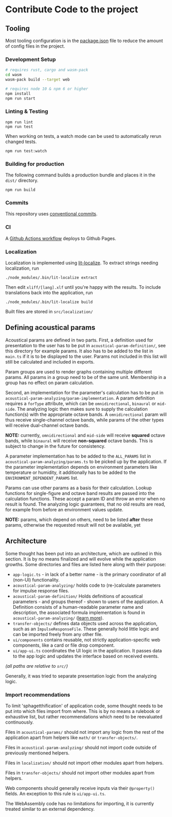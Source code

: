 # Contribute Code to the project

## Tooling

Most tooling configuration is in the [package.json](./package.json) file to reduce the amount of config files in the project.

### Development Setup

```sh
# requires rust, cargo and wasm-pack
cd wasm
wasm-pack build --target web

# requires node 10 & npm 6 or higher
npm install
npm run start
```

### Linting & Testing

```
npm run lint
npm run test
```

When working on tests, a watch mode can be used to automatically rerun changed tests.

```
npm run test:watch
```


### Building for production

The following command builds a production bundle and places it in the `dist/` directory.

```
npm run build
```

### Commits

This repository uses [conventional commits](https://www.conventionalcommits.org).

### CI

A [Github Actions workflow](.github/workflows/ci.yml) deploys to Github Pages.

### Localization

Localization is implemented using [lit-localize](https://lit.dev/docs/localization/overview/).
To extract strings needing localization, run

```shell
./node_modules/.bin/lit-localize extract
```

Then edit `xliff/[lang].xlf` until you're happy with the results.
To include translations back into the application, run

```shell
./node_modules/.bin/lit-localize build
```

Built files are stored in `src/localization/`

## Defining acoustical params

Acoustical params are defined in two parts.
First, a definition used for presentation to the user has to be put in `acoustical-param-definition/`, see this directory for example params.
It also has to be added to the list in `main.ts` if it is to be displayed to the user.
Params not included in this list will still be calculated and included in exports.

Param groups are used to render graphs containing multiple different params.
All params in a group need to be of the same unit.
Membership in a group has no effect on param calculation.

Second, an implementation for the parameter's calculation has to be put in `acoustical-param-analyzing/param-implementation`.
A param definition requires a `forType` attribute, which can be `omnidirectional`, `binaural` or `mid-side`.
The analyzing logic then makes sure to supply the calculation function(s) with the appropriate octave bands.
A `omnidirectional` param will thus receive single-channel octave bands, while params of the other types will receive dual-channel octave bands.

**NOTE:** currently, `omnidirectional` and `mid-side` will receive **squared** octave bands, while `binaural` will receive **non-squared** octave bands. This is subject to change in the future for consistency.

A parameter implementation has to be added to the `ALL_PARAMS` list in `acoustical-param-analyzing/params.ts` to be picked up by the application.
If the parameter implementation depends on environment parameters like temperature or humidity, it additionally has to be added to the `ENVIRONMENT_DEPENDENT_PARAMS` list. 

Params can use other params as a basis for their calculation.
Lookup functions for single-figure and octave band results are passed into the calculation functions.
These accept a param ID and throw an error when no result is found.
The analyzing logic guarantees, that no old results are read, for example from before an environment values update.

**NOTE:** params, which depend on others, need to be listed **after** these params, otherwise the requested result will not be available, yet


## Architecture

Some thought has been put into an architecture, which are outlined in this section.
It is by no means finalized and will evolve while the application growths. 
Some directories and files are listed here along with their purpose:

- `app-logic.ts` - in lack of a better name - is the primary coordinator of all (non-UI) functionality.
- `acoustical-param-analyzing/` holds code to (re-)calculate parameters for impulse response files.
- `acoustical-param-definition/` Holds definitions of acoustical parameters - and groups thereof - shown to users of the application. A Definition consists of a human-readable parameter name and description, the associated formula implementation is found in `acoustical-param-analyzing/` ([learn more](#defining-acoustical-params)).
- `transfer-objects/` defines data objects used across the application, such as an `ImpulseResponseFile`. These generally hold little logic and can be imported freely from any other file.
- `ui/components` contains reusable, not strictly application-specific web components, like a card or file drop component.
- `ui/app-ui.ts` coordinates the UI logic in the application. It passes data to the app logic and updates the interface based on received events.

*(all paths are relative to `src/`)*

Generally, it was tried to separate presentation logic from the analyzing logic.

### Import recommendations

To limit 'sphagetthification' of application code, some thought needs to be put into which files import from where.
This is by no means a rulebook or exhaustive list, but rather recommendations which need to be reevaluated continuously.

Files in `acoustical-params/` should not import any logic from the rest of the application apart from helpers like `math/` or `transfer-objects/`.

Files in `acoustical-param-analyzing/` should not import code outside of previously mentioned helpers.

Files in `localization/` should not import other modules apart from helpers.

Files in `transfer-objects/` should not import other modules apart from helpers.

Web components should generally receive inputs via their `@property()` fields. An exception to this rule is `ui/app-ui.ts`.

The WebAssembly code has no limitations for importing, it is currently treated similar to an external dependency.
